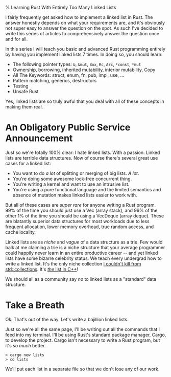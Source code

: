 % Learning Rust With Entirely Too Many Linked Lists

I fairly frequently get asked how to implement a linked list in Rust. The
answer honestly depends on what your requirements are, and it's obviously not
super easy to answer the question on the spot. As such I've decided to write
this series of articles to comprehensively answer the question once and for all.

In this series I will teach you basic and advanced Rust programming
entirely by having you implement linked lists 7 times. In doing so, you should
learn:

* The following pointer types: `&`, `&mut`, `Box`, `Rc`, `Arc`, `*const`, `*mut`
* Ownership, borrowing, inherited mutability, interior mutability, Copy
* All The Keywords: struct, enum, fn, pub, impl, use, ...
* Pattern matching, generics, destructors
* Testing
* Unsafe Rust

Yes, linked lists are so truly awful that you deal with all of these concepts in
making them real.





# An Obligatory Public Service Announcement

Just so we're totally 100% clear: I hate linked lists. With
a passion. Linked lists are terrible data structures. Now of course there's
several great use cases for a linked list:

* You want to do *a lot* of splitting or merging of big lists. *A lot*.
* You're doing some awesome lock-free concurrent thing.
* You're writing a kernel and want to use an intrusive list.
* You're using a pure functional language and the limited semantics and absence
  of mutation makes linked lists easier to work with.

But all of these cases are *super rare* for anyone writing a Rust program. 99%
of the time you should just use a Vec (array stack), and 99% of the other 1%
of the time you should be using a VecDeque (array deque). These are blatantly
superior data structures for most workloads due to less frequent allocation,
lower memory overhead, true random access, and cache locality.

Linked lists are as *niche* and *vague* of a data structure as a trie. Few would
balk at me claiming a trie is a niche structure that your average programmer
could happily never learn in an entire productive career -- and yet linked lists
have some bizarre celebrity status. We teach every undergrad how to write a
linked list. It's the only niche collection
[I couldn't kill from std::collections][rust-std-list]. It's
[*the* list in C++][cpp-std-list]!

We should all as a community say *no* to linked lists as a "standard" data
structure.





# Take a Breath

Ok. That's out of the way. Let's write a bajillion linked lists.

Just so we're all the same page, I'll be writing out all the commands that I
feed into my terminal. I'll be using Rust's standard package manager, Cargo,
to develop the project. Cargo isn't necessary to write a Rust program, but it's
*so much* better.

```text
> cargo new lists
> cd lists
```

We'll put each list in a separate file so that we don't lose any of our work.


[rust-std-list]: https://doc.rust-lang.org/std/collections/struct.LinkedList.html
[cpp-std-list]: http://en.cppreference.com/w/cpp/container/list

